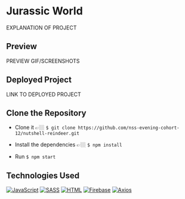 # Jurassic World

EXPLANATION OF PROJECT

## Preview

PREVIEW GIF/SCREENSHOTS

## Deployed Project

LINK TO DEPLOYED PROJECT

## Clone the Repository
- Clone it 👉🏼 `$ git clone https://github.com/nss-evening-cohort-12/nutshell-reindeer.git`

- Install the dependencies 👉🏼 `$ npm install`

- Run `$ npm start`

## Technologies Used
[![JavaScript](https://img.shields.io/badge/-JavaScript-2c9fcc?style=flat-square)](#) [![SASS](https://img.shields.io/badge/-SASS-2c9fcc?style=flat-square)](#) [![HTML](https://img.shields.io/badge/-HTML-2c9fcc?style=flat-square)](#) [![Firebase](https://img.shields.io/badge/-Firebase-2c9fcc?style=flat-square)](#) [![Axios](https://img.shields.io/badge/-Axios-2c9fcc?style=flat-square)](#)
